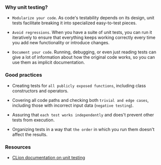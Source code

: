 
### Why unit testing?

- `Modularize your code`. As code's testability depends on its design, unit tests facilitate breaking it into specialized easy-to-test pieces.

- `Avoid regressions`. When you have a suite of unit tests, you can run it iteratively to ensure that everything keeps working correctly every time you add new functionality or introduce changes.

- `Document your code`. Running, debugging, or even just reading tests can give a lot of information about how the original code works, so you can use them as implicit documentation.

### Good practices 

- Creating tests for `all publicly exposed functions`, including class constructors and operators.

- Covering all code paths and checking both `trivial and edge cases`, including those with incorrect input data (`negative testing`).

- Assuring that `each test works independently` and does't prevent other tests from execution.

- Organizing tests in a way that `the order` in which you run them doesn't affect the results.

### Resources

- [CLion documentation on unit testing](https://www.jetbrains.com/help/clion/unit-testing-tutorial.html#basics)